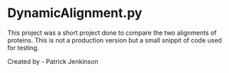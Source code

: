 DynamicAlignment.py
===================
This project was a short project done to compare the two alignments of proteins. 
This is not a production version but a small snippit of code used for testing. 

Created by - Patrick Jenkinson
